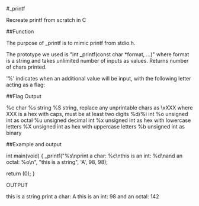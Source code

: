 #_printf

Recreate printf from scratch in C

##Function

The purpose of _printf is to mimic printf from stdio.h.

The prototype we used is "int _printf(const char *format, ...)" where format is
a string and takes unlimited number of inputs as values. Returns number of chars
printed.

'%' indicates when an additional value will be input, with the following letter
acting as a flag:

##Flag   Output

%c     char
%s     string
%S     string, replace any unprintable chars as \xXXX where XXX is a hex with
       caps, must be at least two digits
%d/%i  int
%o     unsigned int as octal
%u     unsigned decimal int
%x     unsigned int as hex with lowercase letters
%X     unsigned int as hex with uppercase letters
%b     unsigned int as binary

##Example and output

 int main(void)
 {
 _printf("%s\nprint a char: %c\nthis is an int: %d\nand an octal: %o\n",
 "this is a string", 'A', 98, 98);

return (0);
}

OUTPUT

this is a string
print a char: A
this is an int: 98
and an octal: 142